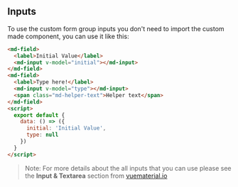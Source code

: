 ## Inputs
To use the custom form group inputs you don't need to import the custom made component, you can use it like this:

<script>
module.exports = {
  data: () => ({
    initial: 'Initial Value',
    type: null
  })
}
</script>


```html
<md-field>
  <label>Initial Value</label>
  <md-input v-model="initial"></md-input>
</md-field>
<md-field>
  <label>Type here!</label>
  <md-input v-model="type"></md-input>
  <span class="md-helper-text">Helper text</span>
</md-field>
<script>
  export default {
    data: () => ({
      initial: 'Initial Value',
      type: null
    })
  }
</script>
```

> Note: For more details about the all inputs that you can use please see the **Input & Textarea** section from [vuematerial.io](https://vuematerial.io/components/input)
